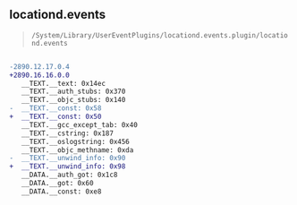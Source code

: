 ## locationd.events

> `/System/Library/UserEventPlugins/locationd.events.plugin/locationd.events`

```diff

-2890.12.17.0.4
+2890.16.16.0.0
   __TEXT.__text: 0x14ec
   __TEXT.__auth_stubs: 0x370
   __TEXT.__objc_stubs: 0x140
-  __TEXT.__const: 0x58
+  __TEXT.__const: 0x50
   __TEXT.__gcc_except_tab: 0x40
   __TEXT.__cstring: 0x187
   __TEXT.__oslogstring: 0x456
   __TEXT.__objc_methname: 0xda
-  __TEXT.__unwind_info: 0x90
+  __TEXT.__unwind_info: 0x98
   __DATA.__auth_got: 0x1c8
   __DATA.__got: 0x60
   __DATA.__const: 0xe8

```
